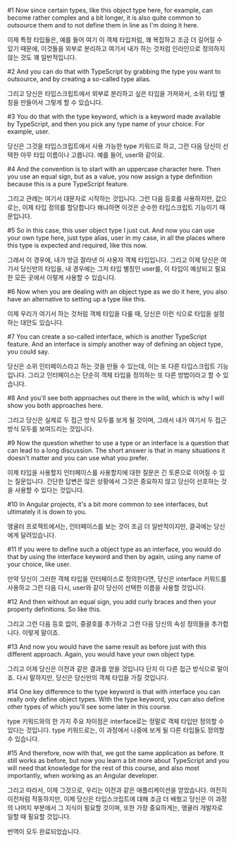 #1
Now since certain types,
like this object type here, for example,
can become rather complex and a bit longer,
it is also quite common to outsource them
and to not define them in line as I'm doing it here.

이제 특정 타입들은,
예를 들어 여기 이 객체 타입처럼,
꽤 복잡하고 조금 더 길어질 수 있기 때문에,
이것들을 외부로 분리하고
여기서 내가 하는 것처럼 인라인으로 정의하지 않는 것도
꽤 일반적입니다.

#2
And you can do that with TypeScript
by grabbing the type you want to outsource,
and by creating a so-called type alias.

그리고 당신은 타입스크립트에서
외부로 분리하고 싶은 타입을 가져와서,
소위 타입 별칭을 만들어서 그렇게 할 수 있습니다.

#3
You do that with the type keyword,
which is a keyword made available by TypeScript,
and then you pick any type name of your choice.
For example, user.

당신은 그것을 타입스크립트에서 사용 가능한
type 키워드로 하고,
그런 다음 당신이 선택한 아무 타입 이름이나 고릅니다.
예를 들어, user와 같이요.

#4
And the convention is to start
with an uppercase character here.
Then you use an equal sign, but as a value,
you now assign a type definition
because this is a pure TypeScript feature.

그리고 관례는 여기서
대문자로 시작하는 것입니다.
그런 다음 등호를 사용하지만, 값으로는,
이제 타입 정의를 할당합니다
왜냐하면 이것은 순수한 타입스크립트 기능이기 때문입니다.

#5
So in this case, this user object type I just cut.
And now you can use your own type here,
just type alias, user in my case,
in all the places where this type is expected and required,
like this now.

그래서 이 경우에, 내가 방금 잘라낸 이 사용자 객체 타입입니다.
그리고 이제 당신은 여기서 당신만의 타입을,
내 경우에는 그저 타입 별칭인 user를,
이 타입이 예상되고 필요한 모든 곳에서
이렇게 사용할 수 있습니다.

#6
Now when you are dealing with an object type
as we do it here,
you also have an alternative to setting up a type like this.

이제 우리가 여기서 하는 것처럼
객체 타입을 다룰 때,
당신은 이런 식으로 타입을 설정하는 대안도 있습니다.

#7
You can create a so-called interface,
which is another TypeScript feature.
And an interface is simply another way
of defining an object type, you could say.

당신은 소위 인터페이스라고 하는 것을 만들 수 있는데,
이는 또 다른 타입스크립트 기능입니다.
그리고 인터페이스는 단순히 객체 타입을
정의하는 또 다른 방법이라고 할 수 있습니다.

#8
And you'll see both approaches out there in the wild,
which is why I will show you both approaches here.

그리고 당신은 실제로 두 접근 방식 모두를 보게 될 것이며,
그래서 내가 여기서 두 접근 방식 모두를 보여드리는 것입니다.

#9
Now the question whether to use a type or an interface
is a question that can lead to a long discussion.
The short answer is that in many situations
it doesn't matter and you can use what you prefer.

이제 타입을 사용할지 인터페이스를 사용할지에 대한 질문은
긴 토론으로 이어질 수 있는 질문입니다.
간단한 답변은 많은 상황에서
그것은 중요하지 않고 당신이 선호하는 것을 사용할 수 있다는 것입니다.

#10
In Angular projects,
it's a bit more common to see interfaces,
but ultimately it is down to you.

앵귤러 프로젝트에서는,
인터페이스를 보는 것이 조금 더 일반적이지만,
결국에는 당신에게 달려있습니다.

#11
If you were to define such a object type as an interface,
you would do that by using the interface keyword
and then by again, using any name of your choice, like user.

만약 당신이 그러한 객체 타입을 인터페이스로 정의한다면,
당신은 interface 키워드를 사용하고
그런 다음 다시, user와 같이 당신이 선택한 이름을 사용할 것입니다.

#12
And then without an equal sign, you add curly braces
and then your property definitions.
So like this.

그리고 그런 다음 등호 없이, 중괄호를 추가하고
그런 다음 당신의 속성 정의들을 추가합니다.
이렇게 말이죠.

#13
And now you would have the same result as before
just with this different approach.
Again, you would have your own object type.

그리고 이제 당신은 이전과 같은 결과를 얻을 것입니다
단지 이 다른 접근 방식으로 말이죠.
다시 말하지만, 당신은 당신만의 객체 타입을 가질 것입니다.

#14
One key difference to the type keyword is
that with interface you can really only define object types.
With the type keyword, you can also define other types
of which you'll see some later in this course.

type 키워드와의 한 가지 주요 차이점은
interface로는 정말로 객체 타입만 정의할 수 있다는 것입니다.
type 키워드로는, 이 과정에서 나중에 보게 될
다른 타입들도 정의할 수 있습니다.

#15
And therefore, now with that,
we got the same application as before.
It still works as before,
but now you learn a bit more about TypeScript
and you will need that knowledge
for the rest of this course,
and also most importantly,
when working as an Angular developer.

그리고 따라서, 이제 그것으로,
우리는 이전과 같은 애플리케이션을 얻었습니다.
여전히 이전처럼 작동하지만,
이제 당신은 타입스크립트에 대해 조금 더 배웠고
당신은 이 과정의 나머지 부분에서
그 지식이 필요할 것이며,
또한 가장 중요하게는,
앵귤러 개발자로 일할 때 필요할 것입니다.

번역이 모두 완료되었습니다.
